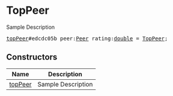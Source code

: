 # TopPeer

Sample Description

<pre>
<a href="../constructor/topPeer">topPeer</a>#edcdc05b peer:<a href="../type/Peer.md">Peer</a> rating:<a href="../type/double.md">double</a> = <a href="../type/TopPeer.md">TopPeer</a>;
</pre>

## Constructors

| Name | Description |
|------|-------------|
| [topPeer](../constructor/topPeer.md) | Sample Description |

